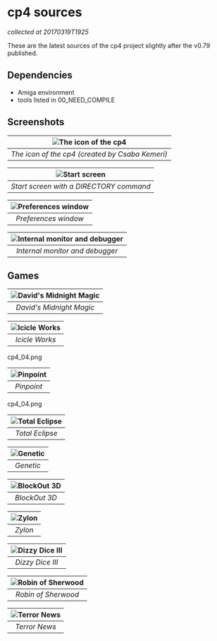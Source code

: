 # cp4 sources

_collected at 20170319T1925_

These are the latest sources of the cp4 project slightly after the v0.79 published.

## Dependencies

- Amiga environment
- tools listed in 00_NEED_COMPILE

## Screenshots

| ![The icon of the cp4](/images/cp4_01.png?raw=true "The icon of the cp4 (created by Csaba Kemeri)") |
|:--:|
| *The icon of the cp4 (created by Csaba Kemeri)* |

| ![Start screen](/images/cp4_02.png?raw=true "Start screen with a DIRECTORY command") |
|:--:|
| *Start screen with a DIRECTORY command* |

| ![Preferences window](/images/cp4_06.png?raw=true "Preferences window") |
|:--:|
| *Preferences window* |

| ![Internal monitor and debugger](/images/cp4_11.png?raw=true "Internal monitor and debugger") |
|:--:|
| *Internal monitor and debugger* |

## Games

| ![David's Midnight Magic](/images/cp4_03.png?raw=true "David's Midnight Magic") |
|:--:|
| *David's Midnight Magic* |

| ![Icicle Works](/images/cp4_04.png?raw=true "Icicle Works") |
|:--:|
| *Icicle Works* |
cp4_04.png

| ![Pinpoint](/images/cp4_04.png?raw=true "Pinpoint") |
|:--:|
| *Pinpoint* |
cp4_04.png

| ![Total Eclipse](/images/cp4_07.png?raw=true "Total Eclipse") |
|:--:|
| *Total Eclipse* |

| ![Genetic](/images/cp4_07.png?raw=true "Genetic") |
|:--:|
| *Genetic* |

| ![BlockOut 3D](/images/cp4_09.png?raw=true "BlockOut 3D") |
|:--:|
| *BlockOut 3D* |

| ![Zylon](/images/cp4_10.png?raw=true "Zylon") |
|:--:|
| *Zylon* |

| ![Dizzy Dice III](/images/cp4_12.png?raw=true "Dizzy Dice III") |
|:--:|
| *Dizzy Dice III* |

| ![Robin of Sherwood](/images/cp4_14.png?raw=true "Robin of Sherwood") |
|:--:|
| *Robin of Sherwood* |

| ![Terror News](/images/cp4_13.png?raw=true "Terror News") |
|:--:|
| *Terror News* |
